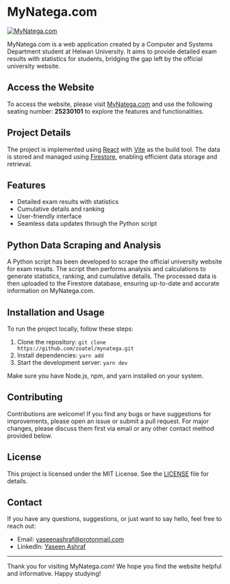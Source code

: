 # MyNatega.com

[![MyNatega.com](https://lh3.googleusercontent.com/u/0/drive-viewer/AITFw-xqTOC8EXqXjlHoMMGX3Z13FuVZs_B6X0OVoDCJk1acku52GELv61v04nP5KKWMLqRzwSV0w9USqM5rTPySzUY4iNfZsw=w1919-h960)](https://mynatega.com)

MyNatega.com is a web application created by a Computer and Systems Department student at Helwan University. It aims to provide detailed exam results with statistics for students, bridging the gap left by the official university website.

## Access the Website

To access the website, please visit [MyNatega.com](https://mynatega.com) and use the following seating number: **25230101** to explore the features and functionalities.

## Project Details

The project is implemented using [React](https://reactjs.org/) with [Vite](https://vitejs.dev/) as the build tool. The data is stored and managed using [Firestore](https://firebase.google.com/docs/firestore), enabling efficient data storage and retrieval.

## Features

- Detailed exam results with statistics
- Cumulative details and ranking
- User-friendly interface
- Seamless data updates through the Python script

## Python Data Scraping and Analysis

A Python script has been developed to scrape the official university website for exam results. The script then performs analysis and calculations to generate statistics, ranking, and cumulative details. The processed data is then uploaded to the Firestore database, ensuring up-to-date and accurate information on MyNatega.com.

## Installation and Usage

To run the project locally, follow these steps:

1. Clone the repository: `git clone https://github.com/zoatel/mynatega.git`
2. Install dependencies: `yarn add `
3. Start the development server: `yarn dev`

Make sure you have Node.js, npm, and yarn installed on your system.

## Contributing

Contributions are welcome! If you find any bugs or have suggestions for improvements, please open an issue or submit a pull request. For major changes, please discuss them first via email or any other contact method provided below.

## License

This project is licensed under the MIT License. See the [LICENSE](LICENSE) file for details.

## Contact

If you have any questions, suggestions, or just want to say hello, feel free to reach out:

- Email: yaseenashraf@protonmail.com
- LinkedIn: [Yaseen Ashraf](https://www.linkedin.com/in/zoatel/)

---

Thank you for visiting MyNatega.com! We hope you find the website helpful and informative. Happy studying!

